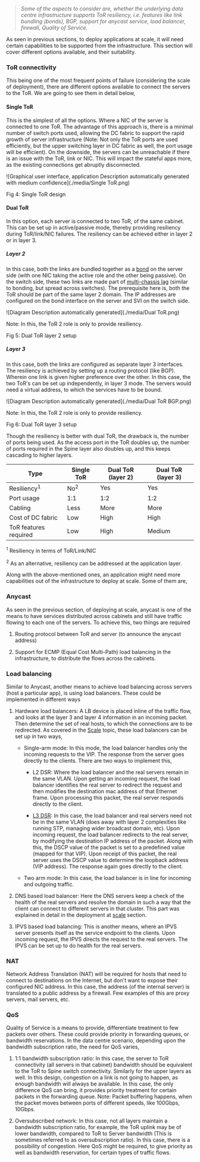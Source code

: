 > *Some of the aspects to consider are, whether the underlying data
centre infrastructure supports ToR resiliency, i.e. features like link
bundling (bonds), BGP, support for anycast service, load balancer,
firewall, Quality of Service.*

As seen in previous sections, to deploy applications at scale, it will
need certain capabilities to be supported from the infrastructure. This
section will cover different options available, and their suitability.

### ToR connectivity

This being one of the most frequent points of failure (considering the scale of deployment), there are different options available to connect the servers to the ToR. We are going to see them in detail below,

#### Single ToR

This is the simplest of all the options. Where a NIC of the server is
connected to one ToR. The advantage of this approach is, there is a
minimal number of switch ports used, allowing the DC fabric to support
the rapid growth of server infrastructure (Note: Not only the ToR ports
are used efficiently, but the upper switching layer in DC fabric as well, 
the port usage will be efficient). On the downside, the servers can be
unreachable if there is an issue with the ToR, link or NIC. This will
impact the stateful apps more, as the existing connections get
abruptly disconnected.

![Graphical user interface, application Description automatically
generated with medium
confidence](./media/Single ToR.png)

Fig 4: Single ToR design

#### Dual ToR

In this option, each server is connected to two ToR, of the same
cabinet. This can be set up in active/passive mode, thereby providing
resiliency during ToR/link/NIC failures. The resiliency can be achieved
either in layer 2 or in layer 3.

##### Layer 2

In this case, both the links are bundled together as a [bond](https://en.wikipedia.org/wiki/Link_aggregation) on the
server side (with one NIC taking the active role and the other being
passive). On the switch side, these two links are made part of
[multi-chassis lag](https://en.wikipedia.org/wiki/Multi-chassis_link_aggregation_group) (similar to bonding, but spread across switches). The
prerequisite here is, both the ToR should be part of the same layer 2
domain. The IP addresses are configured on the bond interface on the
server and SVI on the switch side.

![Diagram Description automatically
generated](./media/Dual ToR.png)

Note: In this, the ToR 2 role is only to provide resiliency.

Fig 5: Dual ToR layer 2 setup

##### Layer 3

In this case, both the links are configured as separate layer 3
interfaces. The resiliency is achieved by setting up a routing protocol
(like BGP). Wherein one link is given higher preference over the other.
In this case, the two ToR's can be set up independently, in layer 3
mode. The servers would need a virtual address, to which the services
have to be bound.

![Diagram Description automatically
generated](./media/Dual ToR BGP.png)

Note: In this, the ToR 2 role is only to provide resiliency.

Fig 6: Dual ToR layer 3 setup

Though the resiliency is better with dual ToR, the drawback is, the
number of ports being used. As the access port in the ToR doubles up,
the number of ports required in the Spine layer also doubles up, and
this keeps cascading to higher layers.

Type              | Single ToR       | Dual ToR (layer  2) | Dual ToR (layer 3)
------------------| ----------------| ----------------- |-----------------
Resiliency<sup>1</sup>     | No<sup>2</sup>            | Yes              | Yes
Port usage        | 1:1              | 1:2              | 1:2
Cabling           | Less             | More             | More
Cost of DC fabric | Low              | High             | High
ToR features required      | Low              | High             | Medium

<sup>1</sup> Resiliency in terms of ToR/Link/NIC

<sup>2</sup> As an alternative, resiliency can be addressed at the application layer.


Along with the above-mentioned ones, an application might need more
capabilities out of the infrastructure to deploy at scale. Some of them
are,

### Anycast

As seen in the previous section, of deploying at scale, anycast is one
of the means to have services distributed across cabinets and still have
traffic flowing to each one of the servers. To achieve this, two things
are required

1. Routing protocol between ToR and server (to announce the anycast
address)

2. Support for ECMP (Equal Cost Multi-Path) load balancing in the
infrastructure, to distribute the flows across the cabinets.

### Load balancing

Similar to Anycast, another means to achieve load balancing across
servers (host a particular app), is using load balancers. These could be
implemented in different ways

1. Hardware load balancers: A LB device is placed inline of the traffic
flow, and looks at the layer 3 and layer 4 information in an incoming
packet. Then determine the set of real hosts, to which the connections
are to be redirected. As covered in the [Scale](http://athiagar-ld2:8000/linux_networking/Phase_2/scale/#load-balancer) topic, these load balancers can be set up in two ways,

    - Single-arm mode: In this mode, the load balancer handles only the
incoming requests to the VIP. The response from the server goes directly
to the clients. There are two ways to implement this,

        * L2 DSR: Where the load balancer and the real servers remain in the
same VLAN. Upon getting an incoming request, the load balancer
identifies the real server to redirect the request and then modifies the
destination mac address of that Ethernet frame. Upon processing this
packet, the real server responds directly to the client.

        * [L3 DSR](https://github.com/yahoo/l3dsr): In this case, the load balancer and real servers need not be
in the same VLAN (does away with layer 2 complexities like running STP,
managing wider broadcast domain, etc). Upon incoming request, the load
balancer redirects to the real server, by modifying the destination IP
address of the packet. Along with this, the DSCP value of the packet is
set to a predefined value (mapped for that VIP). Upon receipt of this
packet, the real server uses the DSCP value to determine the loopback
address (VIP address). The response again goes directly to the client.

    - Two arm mode: In this case, the load balancer is in line for incoming
and outgoing traffic.

2. DNS based load balancer: Here the DNS servers keep a check of the
health of the real servers and resolve the domain in such a way that the
client can connect to different servers in that cluster. This part was
explained in detail in the deployment at [scale](http://athiagar-ld2:8000/linux_networking/Phase_2/scale/#dns-based-load-balancing) section.

3. IPVS based load balancing: This is another means, where an IPVS
server presents itself as the service endpoint to the clients. Upon
incoming request, the IPVS directs the request to the real servers. The
IPVS can be set up to do health for the real servers.

### NAT

Network Address Translation (NAT) will be required for hosts that need
to connect to destinations on the Internet, but don't want to expose
their configured NIC address. In this case, the address (of the internal
server) is translated to a public address by a firewall. Few examples of
this are proxy servers, mail servers, etc.

### QoS

Quality of Service is a means to provide, differentiate treatment to few packets
over others. These could provide priority in forwarding queues, or
bandwidth reservations. In the data centre scenario, depending upon the
bandwidth subscription ratio, the need for QoS varies,

1. 1:1 bandwidth subscription ratio: In this case, the server to ToR
connectivity (all servers in that cabinet) bandwidth should be
equivalent to the ToR to Spine switch connectivity. Similarly for the
upper layers as well. In this design, congestion on a link is not going
to happen, as enough bandwidth will always be available. In this case,
the only difference QoS can bring, it provides priority treatment for
certain packets in the forwarding queue. Note: Packet buffering happens,
when the packet moves between ports of different speeds, like 100Gbps,
10Gbps.

2. Oversubscribed network: In this case, not all layers maintain a
bandwidth subscription ratio, for example, the ToR uplink may be of
lower bandwidth, compared to ToR to Server bandwidth (This is sometimes
referred to as oversubscription ratio). In this case, there is a
possibility of congestion. Here QoS might be required, to give priority
as well as bandwidth reservation, for certain types of traffic flows.
